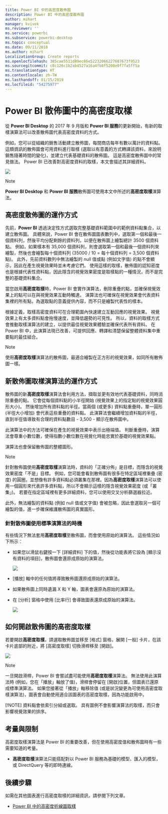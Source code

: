 ```yaml
---
title: Power BI 中的高密度散佈圖
description: Power BI 中的高密度散佈圖
author: mihart
manager: kvivek
ms.reviewer: ''
ms.service: powerbi
ms.subservice: powerbi-desktop
ms.topic: conceptual
ms.date: 09/11/2018
ms.author: mihart
LocalizationGroup: Create reports
ms.openlocfilehash: 385cae5511d89ec86e52232066227687673f9523
ms.sourcegitcommit: c8c126c1b2ab4527a16a4fb8f5208e0f7fa5ff5a
ms.translationtype: HT
ms.contentlocale: zh-TW
ms.lasthandoff: 01/15/2019
ms.locfileid: "54275977"
---
```

# <a name="high-density-sampling-in-power-bi-scatter-charts"></a>Power BI 散佈圖中的高密度取樣
從 **Power BI Desktop** 的 2017 年 9 月版和 **Power BI 服務**的更新開始，有新的取樣演算法可以改善散佈圖代表高密度資料的方式。

例如，您可以從組織的銷售活動建立散佈圖，每間商店每年有數以萬計的資料點。 這類資訊的散佈圖會可用資料進行取樣 (選取以有意義的方式轉譯該資料，來說明銷售隨著時間的變化)，並建立代表基礎資料的散佈圖。 這是高密度散佈圖中的常見做法。 Power BI 已改善對高密度資料的取樣，本文會描述其詳細資料。

![](media/desktop-high-density-scatter-charts/high-density-scatter-charts_01.png)

> [!NOTE]
> **Power BI Desktop** 和 **Power BI 服務**散佈圖可使用本文中所述的**高密度取樣**演算法。
> 
> 

## <a name="how-high-density-scatter-charts-work"></a>高密度散佈圖的運作方式
先前，**Power BI** 透過決定性方式選取完整基礎資料範圍中的範例資料點集合，以建立散佈圖。 具體來說，Power BI 會在散佈圖圖表數列中，選取第一個和最後一個資料列，然後平均分配剩餘的資料列，以便在散佈圖上繪製總計 3500 個資料點。 例如，如果樣本有 35,000 個資料列，則會選取第一個和最後一個資料列來繪製，然後也會繪製每十個資料列 (35000 / 10 = 每十個資料列 = 3,500 個資料點)。 此外，先前資料數列中無法繪製的 null 值或點 (例如文字值) 的點不會顯示，因此在產生視覺效果時並未考慮它們。 使用這樣的取樣，散佈圖的認知密度也是根據代表性資料點，因此隱含的視覺效果密度是取樣點的一種情況，而不是完整的基礎資料集合。

當您啟用**高密度取樣**時，Power BI 會實作演算法，刪除重疊的點，並確保視覺效果上的點可以在與視覺效果互動時觸達。 演算法也可確保在視覺效果會代表資料集裡的所有點，為選取點的意義提供內容，而不只是繪製代表性的樣本。

根據定義，取樣高密度資料可在合理範圍內快速建立互動回應的視覺效果。 視覺效果上有太多資料點會拖慢速度，並降低趨勢的可見性。 所以，資料的取樣方式會推動取樣演算法的建立，以提供最佳視覺效果體驗並確保代表所有資料。 在 Power BI 中，此演算法現已改善，可提供回應、轉譯和清楚保留整體資料集中重要點的最佳組合。

> [!NOTE]
> 使用**高密度取樣**演算法的散佈圖，最適合繪製在正方形的視覺效果，如同所有散佈圖一樣。
> 
> 

## <a name="how-the-new-scatter-chart-sampling-algorithm-works"></a>新散佈圖取樣演算法的運作方式
散佈圖的新**高密度取樣**演算法會利用方法，擷取並更有效地代表基礎資料，同時消除重疊的點。 它會從每個資料點的小半徑開始 (視覺效果上的指定點的視覺效果圓形大小)。 然後增加所有資料點的半徑。當兩個 (或更多) 資料點重疊時，單一圓形 (半徑大小增加) 會代表這些重疊的資料點。 此演算法會繼續增加資料點的半徑，直到半徑值導致有合理的資料點數目 - 3,500 - 顯示在散佈圖中。

此演算法中的方法可確保在產生的視覺效果中表示出極端值。 判斷重疊時，演算法會尊重小數位數，使得指數小數位數在視覺化時能忠實於基礎的視覺效果點。

演算法也會保留散佈圖的整體圖形。

> [!NOTE]
> 針對散佈圖使用**高密度取樣**演算法時，資料的「正確分佈」是目標，而隱含的視覺效果密度「不是」目標。 例如，您可能會看到散佈圖有很多在特定區域裡重疊 (密度) 的圓圈，並想像有許多資料點必須叢集在那裡。因為**高密度取樣**演算法可以使用一個圓形來代表許多資料點，所以不會顯示這樣的隱含視覺效果密度 (或「叢集」)。 若要在指定區域裡有更多詳細資料，您可以使用交叉分析篩選器拉近。
> 
> 

此外，無法繪製的資料點 (例如 null 值或文字值) 會被忽略，因此會選取另一個可繪製的值，進一步確保維護散佈圖的真實圖形。

### <a name="when-the-standard-algorithm-for-scatter-charts-is-used"></a>針對散佈圖使用標準演算法的時機
有些情況下無法套用**高密度取樣**至散佈圖，而會使用原始的演算法。 這些情況如下所示：

* 如果您以滑鼠右鍵按一下 [詳細資料] 下的值，然後從功能表將它設為 [顯示沒有資料的項目]，散佈圖會還原成原始的演算法。
  
  ![](media/desktop-high-density-scatter-charts/high-density-scatter-charts_02.png)
* [播放] 軸中的任何值將導致散佈圖還原成原始的演算法。
* 如果散佈圖上同時遺漏 X 和 Y 軸，圖表會還原為原始的演算法。
* 在 [分析] 窗格中使用 [比率行] 會導致圖表還原成原始的演算法。
  
  ![](media/desktop-high-density-scatter-charts/high-density-scatter-charts_03.png)

## <a name="how-to-turn-on-high-density-sampling-for-a-scatter-chart"></a>如何開啟散佈圖的高密度取樣
若要開啟**高密度取樣**，請選取散佈圖並移至 [格式] 窗格，展開 [一般] 卡片，在該卡片底部的附近，將 [高密度取樣] 切換滑桿移至 [開啟]。

![](media/desktop-high-density-scatter-charts/high-density-scatter-charts_04.png)

> [!NOTE]
> 一旦開啟滑桿，Power BI 會嘗試盡可能使用**高密度取樣**演算法。 無法使用此演算法時 (例如，您在「播放」軸放了值)，滑桿會停留在 [開啟]位置，但圖表已還原成標準演算法。 如果您接著從「播放」軸移除值 (或是狀況變更為可使用高密度取樣演算法)，圖表會自動使用適合該圖表的高密度取樣，因為功能啟用中。
> 
> [!NOTE]
> 資料點會依索引分組或選取。 具有圖例不會影響演算法的取樣，而只會影響視覺效果的排序。
> 
> 

## <a name="considerations-and-limitations"></a>考量與限制
高密度取樣演算法是 Power BI 的重要改善，但在使用高密度值和散佈圖時有一些需要知道的考量。

* **高密度取樣**演算法只能搭配對以 Power BI 服務為基礎的模型、匯入的模型，或 DirectQuery 等的即時連線。

## <a name="next-steps"></a>後續步驟
如需在其他圖表進行高密度取樣的詳細資訊，請參閱下列文章。

* [Power BI 中的高密度折線圖取樣](../desktop-high-density-sampling.md)

